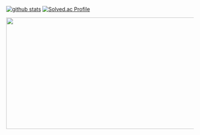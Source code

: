 
<!--
**shinplest/shinplest** is a ✨ _special_ ✨ repository because its `README.md` (this file) appears on your GitHub profile.

Here are some ideas to get you started:

- 🔭 I’m currently working on ...
- 🌱 I’m currently learning ...
- 👯 I’m looking to collaborate on ...
- 🤔 I’m looking for help with ...
- 💬 Ask me about ...
- 📫 How to reach me: ...
- 😄 Pronouns: ...
- ⚡ Fun fact: ...
-->

[![github stats](https://github-readme-stats.vercel.app/api?username=guineaaaa&show_icons=true&hide_border=true)](https://github.com/guineaaaa)
[![Solved.ac Profile](http://mazassumnida.wtf/api/v2/generate_badge?boj=homeisgood)](https://solved.ac/homeisgood/)

<a href="https://github.com/devxb/gitanimals">
<img
  src="https://render.gitanimals.org/farms/guineaaaa"
  width="600"
  height="300"
/>
</a>
